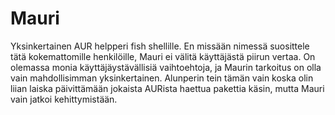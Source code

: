 # Mauri
Yksinkertainen AUR helpperi fish shellille.
En missään nimessä suosittele tätä kokemattomille henkilöille, Mauri ei välitä käyttäjästä piirun vertaa. On olemassa monia käyttäjäystävällisiä vaihtoehtoja, ja Maurin tarkoitus on olla vain mahdollisimman yksinkertainen.
Alunperin tein tämän vain koska olin liian laiska päivittämään jokaista
AURista haettua pakettia käsin, mutta Mauri vain jatkoi kehittymistään.
